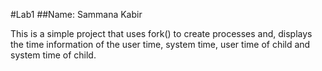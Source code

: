 #Lab1 ##Name: Sammana Kabir

This is a simple project that uses fork() to create processes and, displays the time information of the user time, system time, user time of child and system time of child.

